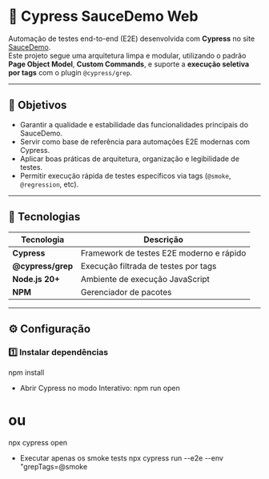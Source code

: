 # 🧪 Cypress SauceDemo Web

Automação de testes end-to-end (E2E) desenvolvida com **Cypress** no site [SauceDemo](https://www.saucedemo.com/).  
Este projeto segue uma arquitetura limpa e modular, utilizando o padrão **Page Object Model**, **Custom Commands**, e suporte a **execução seletiva por tags** com o plugin `@cypress/grep`.

---

## 🚀 Objetivos

- Garantir a qualidade e estabilidade das funcionalidades principais do SauceDemo.  
- Servir como base de referência para automações E2E modernas com Cypress.  
- Aplicar boas práticas de arquitetura, organização e legibilidade de testes.  
- Permitir execução rápida de testes específicos via tags (`@smoke`, `@regression`, etc).

---

## 🧱 Tecnologias

| Tecnologia | Descrição |
|-------------|------------|
| **Cypress** | Framework de testes E2E moderno e rápido |
| **@cypress/grep** | Execução filtrada de testes por tags |
| **Node.js 20+** | Ambiente de execução JavaScript |
| **NPM** | Gerenciador de pacotes |

---

## ⚙️ Configuração

### 1️⃣ Instalar dependências

npm install

- Abrir Cypress no modo Interativo:
npm run open
# ou
npx cypress open

- Executar apenas os smoke tests
  npx cypress run --e2e --env "grepTags=@smoke


